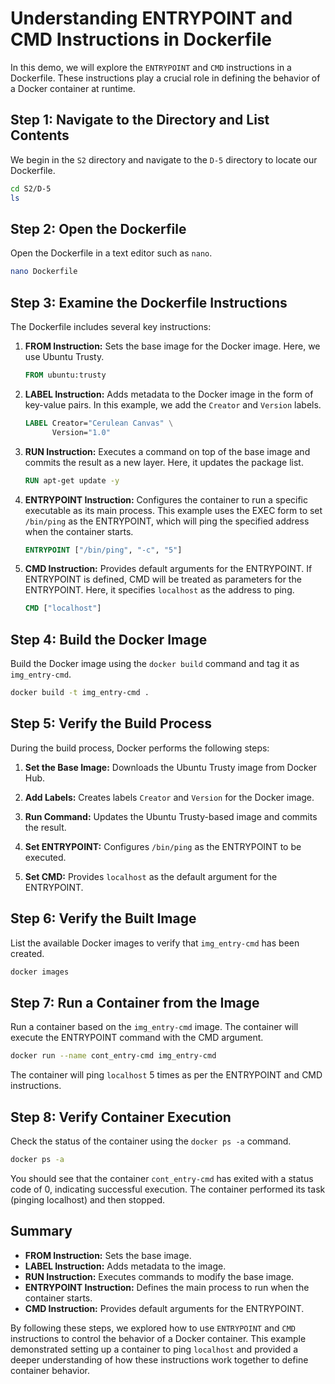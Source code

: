# Understanding ENTRYPOINT and CMD Instructions in Dockerfile

In this demo, we will explore the `ENTRYPOINT` and `CMD` instructions in a Dockerfile. These instructions play a crucial role in defining the behavior of a Docker container at runtime. 

## Step 1: Navigate to the Directory and List Contents

We begin in the `S2` directory and navigate to the `D-5` directory to locate our Dockerfile.

```sh
cd S2/D-5
ls
```

## Step 2: Open the Dockerfile

Open the Dockerfile in a text editor such as `nano`.

```sh
nano Dockerfile
```

## Step 3: Examine the Dockerfile Instructions

The Dockerfile includes several key instructions:

1. **FROM Instruction:**
   Sets the base image for the Docker image. Here, we use Ubuntu Trusty.

    ```Dockerfile
    FROM ubuntu:trusty
    ```

2. **LABEL Instruction:**
   Adds metadata to the Docker image in the form of key-value pairs. In this example, we add the `Creator` and `Version` labels.

    ```Dockerfile
    LABEL Creator="Cerulean Canvas" \
          Version="1.0"
    ```

3. **RUN Instruction:**
   Executes a command on top of the base image and commits the result as a new layer. Here, it updates the package list.

    ```Dockerfile
    RUN apt-get update -y
    ```

4. **ENTRYPOINT Instruction:**
   Configures the container to run a specific executable as its main process. This example uses the EXEC form to set `/bin/ping` as the ENTRYPOINT, which will ping the specified address when the container starts.

    ```Dockerfile
    ENTRYPOINT ["/bin/ping", "-c", "5"]
    ```

5. **CMD Instruction:**
   Provides default arguments for the ENTRYPOINT. If ENTRYPOINT is defined, CMD will be treated as parameters for the ENTRYPOINT. Here, it specifies `localhost` as the address to ping.

    ```Dockerfile
    CMD ["localhost"]
    ```

## Step 4: Build the Docker Image

Build the Docker image using the `docker build` command and tag it as `img_entry-cmd`.

```sh
docker build -t img_entry-cmd .
```

## Step 5: Verify the Build Process

During the build process, Docker performs the following steps:

1. **Set the Base Image:**
   Downloads the Ubuntu Trusty image from Docker Hub.

2. **Add Labels:**
   Creates labels `Creator` and `Version` for the Docker image.

3. **Run Command:**
   Updates the Ubuntu Trusty-based image and commits the result.

4. **Set ENTRYPOINT:**
   Configures `/bin/ping` as the ENTRYPOINT to be executed.

5. **Set CMD:**
   Provides `localhost` as the default argument for the ENTRYPOINT.

## Step 6: Verify the Built Image

List the available Docker images to verify that `img_entry-cmd` has been created.

```sh
docker images
```

## Step 7: Run a Container from the Image

Run a container based on the `img_entry-cmd` image. The container will execute the ENTRYPOINT command with the CMD argument.

```sh
docker run --name cont_entry-cmd img_entry-cmd
```

The container will ping `localhost` 5 times as per the ENTRYPOINT and CMD instructions. 

## Step 8: Verify Container Execution

Check the status of the container using the `docker ps -a` command.

```sh
docker ps -a
```

You should see that the container `cont_entry-cmd` has exited with a status code of 0, indicating successful execution. The container performed its task (pinging localhost) and then stopped.

## Summary

- **FROM Instruction:** Sets the base image.
- **LABEL Instruction:** Adds metadata to the image.
- **RUN Instruction:** Executes commands to modify the base image.
- **ENTRYPOINT Instruction:** Defines the main process to run when the container starts.
- **CMD Instruction:** Provides default arguments for the ENTRYPOINT.

By following these steps, we explored how to use `ENTRYPOINT` and `CMD` instructions to control the behavior of a Docker container. This example demonstrated setting up a container to ping `localhost` and provided a deeper understanding of how these instructions work together to define container behavior.